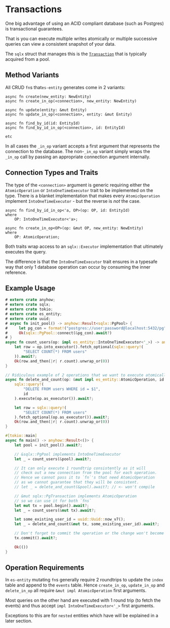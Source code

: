 # Transactions

One big advantage of using an ACID compliant database (such as Postgres) is transactional guarantees.

That is you can execute multiple writes atomically or multiple successive queries can view a consistent snapshot of your data.

The `sqlx` struct that manages this is the [`Transaction`](https://docs.rs/sqlx/latest/sqlx/struct.Transaction.html) that is typically acquired from a pool.

## Method Variants

All CRUD `fn`s that`es-entity` generates come in 2 variants:
```rust,ignore
async fn create(new_entity: NewEntity)
async fn create_in_op(<connection>, new_entity: NewEntity)

async fn update(entity: &mut Entity)
async fn update_in_op(<connection>, entity: &mut Entity)

async fn find_by_id(id: EntityId)
async fn find_by_id_in_op(<connection>, id: EntityId)

etc
```

In all cases the `_in_op` variant accepts a first argument that represents the connection to the database.
The non-`_in_op` variant simply wraps the `_in_op` call by passing an appropriate connection argument internally.

## Connection Types and Traits

The type of the `<connection>` argument is generic requiring either the `AtomicOperation` or `IntoOneTimeExecutor` trait to be implemented on the type.
There is a blanket implementation that makes every `AtomicOperation` implement `IntoOneTimeExecutor` - but the reverse is _not_ the case.

```rust,ignore
async fn find_by_id_in_op<'a, OP>(op: OP, id: EntityId)
where
    OP: IntoOneTimeExecutor<'a>;

async fn create_in_op<OP>(op: &mut OP, new_entity: NewEntity)
where
    OP: AtomicOperation;
```

Both traits wrap access to an `sqlx::Executor` implementation that ultimately executes the query.

The difference is that the `IntoOneTimeExecutor` trait ensures in a typesafe way that only 1 database operation can occur by consuming the inner reference.

## Example Usage

```rust
# extern crate anyhow;
# extern crate sqlx;
# extern crate tokio;
# extern crate es_entity;
# extern crate uuid;
# async fn init_pool() -> anyhow::Result<sqlx::PgPool> {
#     let pg_con = format!("postgres://user:password@localhost:5432/pg");
#     Ok(sqlx::PgPool::connect(&pg_con).await?)
# }
async fn count_users(op: impl es_entity::IntoOneTimeExecutor<'_>) -> anyhow::Result<i64> {
    let row = op.into_executor().fetch_optional(sqlx::query!(
        "SELECT COUNT(*) FROM users"
    )).await?;
    Ok(row.and_then(|r| r.count).unwrap_or(0))
}

// Ridiculous example of 2 operations that we want to execute atomically
async fn delete_and_count(op: &mut impl es_entity::AtomicOperation, id: uuid::Uuid) -> anyhow::Result<i64> {
    sqlx::query!(
        "DELETE FROM users WHERE id = $1",
        id
    ).execute(op.as_executor()).await?;

    let row = sqlx::query!(
        "SELECT COUNT(*) FROM users"
    ).fetch_optional(op.as_executor()).await?;
    Ok(row.and_then(|r| r.count).unwrap_or(0))
}

#[tokio::main]
async fn main() -> anyhow::Result<()> {
    let pool = init_pool().await?;

    // &sqlx::PgPool implements IntoOneTimeExecutor
    let _ = count_users(&pool).await?;

    // It can only execute 1 roundtrip consistently as it will
    // check out a new connection from the pool for each operation.
    // Hence we cannot pass it to `fn`'s that need AtomicOperation
    // as we cannot guarantee that they will be consistent.
    // let _ = delete_and_count(&pool).await?; // <- won't compile

    // &mut sqlx::PgTransaction implements AtomicOperation
    // so we can use it for both `fns`
    let mut tx = pool.begin().await?;
    let _ = count_users(&mut tx).await?;

    let some_existing_user_id = uuid::Uuid::now_v7();
    let _ = delete_and_count(&mut tx, some_existing_user_id).await?;

    // Don't forget to commit the operation or the change won't become visible
    tx.commit().await?;

    Ok(())
}
```

## Operation Requirements

In `es-entity` mutating `fn`s generally require 2 roundtrips to update the `index` table and append to the `events` table.
Hence `create_in_op`, `update_in_op` and `delete_in_op` all require `&mut impl AtomicOperation` first arguments.

Most queries on the other hand are executed with 1 round trip (to fetch the events) and thus accept `impl IntoOneTimeExecutor<'_>` first arguments.

Exceptions to this are for `nested` entities which have will be explained in a later section.
